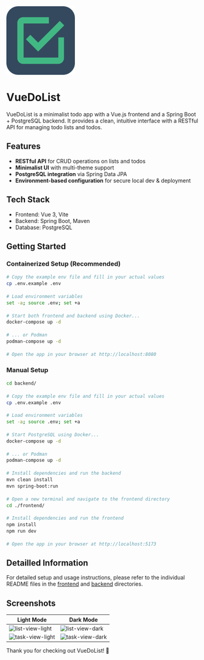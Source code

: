 <img src="https://raw.githubusercontent.com/Fabinatix97/vuedolist/main/frontend/public/logo.png" width="180" alt="VueDoList Frontend Logo">

# VueDoList

VueDoList is a minimalist todo app with a Vue.js frontend and a Spring Boot + PostgreSQL backend. It provides a clean, intuitive interface with a RESTful API for managing todo lists and todos.

## Features

- **RESTful API** for CRUD operations on lists and todos
- **Minimalist UI** with multi-theme support
- **PostgreSQL integration** via Spring Data JPA
- **Environment-based configuration** for secure local dev & deployment

## Tech Stack

- Frontend: Vue 3, Vite
- Backend: Spring Boot, Maven
- Database: PostgreSQL

## Getting Started

### Containerized Setup (Recommended)

```bash
# Copy the example env file and fill in your actual values
cp .env.example .env

# Load environment variables
set -a; source .env; set +a

# Start both frontend and backend using Docker...
docker-compose up -d

# ... or Podman
podman-compose up -d

# Open the app in your browser at http://localhost:8080
```

### Manual Setup

```bash
cd backend/

# Copy the example env file and fill in your actual values
cp .env.example .env

# Load environment variables
set -a; source .env; set +a

# Start PostgreSQL using Docker...
docker-compose up -d

# ... or Podman
podman-compose up -d

# Install dependencies and run the backend
mvn clean install
mvn spring-boot:run

# Open a new terminal and navigate to the frontend directory
cd ./frontend/

# Install dependencies and run the frontend
npm install
npm run dev

# Open the app in your browser at http://localhost:5173
```

## Detailled Information

For detailed setup and usage instructions, please refer to the individual README files in the [frontend](./frontend/README.md) and [backend](./backend/README.md) directories.

## Screenshots

| Light Mode    | Dark Mode     |
| ------------- | ------------- |
| ![list-view-light](https://github.com/user-attachments/assets/ff7becf7-0d05-4983-81b7-a55617eb89fb)  | ![list-view-dark](https://github.com/user-attachments/assets/d4d8e8ac-21bd-43ef-b56e-1010784544dc)  |
| ![task-view-light](https://github.com/user-attachments/assets/6b780e63-1d1f-4041-bc63-e9ce0691095f)  | ![task-view-dark](https://github.com/user-attachments/assets/6d90c7f2-8ae7-495f-97d5-3ab04c97158a)  |

Thank you for checking out VueDoList! 🎉
